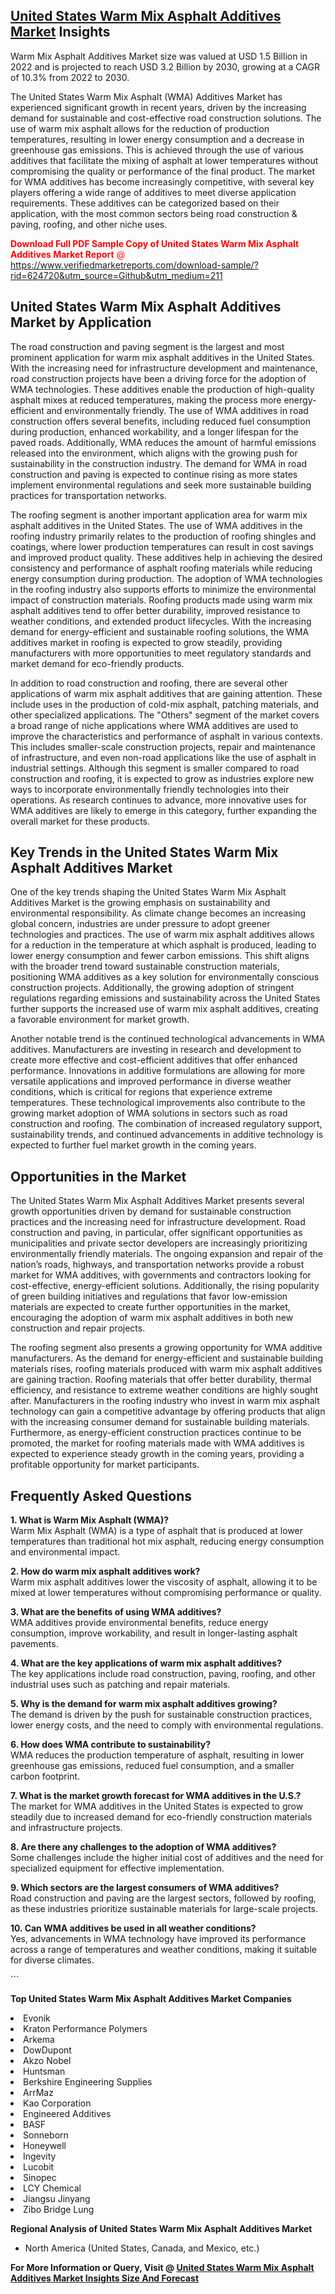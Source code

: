 <h2><a href="https://www.verifiedmarketreports.com/download-sample/?rid=624720&amp;utm_source=Github&amp;utm_medium=211" target="_blank">United States Warm Mix Asphalt Additives Market</a> Insights</h2><p>Warm Mix Asphalt Additives Market size was valued at USD 1.5 Billion in 2022 and is projected to reach USD 3.2 Billion by 2030, growing at a CAGR of 10.3% from 2022 to 2030.</p><p><p>The United States Warm Mix Asphalt (WMA) Additives Market has experienced significant growth in recent years, driven by the increasing demand for sustainable and cost-effective road construction solutions. The use of warm mix asphalt allows for the reduction of production temperatures, resulting in lower energy consumption and a decrease in greenhouse gas emissions. This is achieved through the use of various additives that facilitate the mixing of asphalt at lower temperatures without compromising the quality or performance of the final product. The market for WMA additives has become increasingly competitive, with several key players offering a wide range of additives to meet diverse application requirements. These additives can be categorized based on their application, with the most common sectors being road construction & paving, roofing, and other niche uses.</p><p><p><span class=""><span style="color: #ff0000;"><strong>Download Full PDF Sample Copy of United States Warm Mix Asphalt Additives Market Report</strong> @ </span><a href="https://www.verifiedmarketreports.com/download-sample/?rid=624720&amp;utm_source=Github&amp;utm_medium=211" target="_blank">https://www.verifiedmarketreports.com/download-sample/?rid=624720&amp;utm_source=Github&amp;utm_medium=211</a></span></p></p><h2>United States Warm Mix Asphalt Additives Market by Application</h2><p>The road construction and paving segment is the largest and most prominent application for warm mix asphalt additives in the United States. With the increasing need for infrastructure development and maintenance, road construction projects have been a driving force for the adoption of WMA technologies. These additives enable the production of high-quality asphalt mixes at reduced temperatures, making the process more energy-efficient and environmentally friendly. The use of WMA additives in road construction offers several benefits, including reduced fuel consumption during production, enhanced workability, and a longer lifespan for the paved roads. Additionally, WMA reduces the amount of harmful emissions released into the environment, which aligns with the growing push for sustainability in the construction industry. The demand for WMA in road construction and paving is expected to continue rising as more states implement environmental regulations and seek more sustainable building practices for transportation networks.</p><p>The roofing segment is another important application area for warm mix asphalt additives in the United States. The use of WMA additives in the roofing industry primarily relates to the production of roofing shingles and coatings, where lower production temperatures can result in cost savings and improved product quality. These additives help in achieving the desired consistency and performance of asphalt roofing materials while reducing energy consumption during production. The adoption of WMA technologies in the roofing industry also supports efforts to minimize the environmental impact of construction materials. Roofing products made using warm mix asphalt additives tend to offer better durability, improved resistance to weather conditions, and extended product lifecycles. With the increasing demand for energy-efficient and sustainable roofing solutions, the WMA additives market in roofing is expected to grow steadily, providing manufacturers with more opportunities to meet regulatory standards and market demand for eco-friendly products.</p><p>In addition to road construction and roofing, there are several other applications of warm mix asphalt additives that are gaining attention. These include uses in the production of cold-mix asphalt, patching materials, and other specialized applications. The "Others" segment of the market covers a broad range of niche applications where WMA additives are used to improve the characteristics and performance of asphalt in various contexts. This includes smaller-scale construction projects, repair and maintenance of infrastructure, and even non-road applications like the use of asphalt in industrial settings. Although this segment is smaller compared to road construction and roofing, it is expected to grow as industries explore new ways to incorporate environmentally friendly technologies into their operations. As research continues to advance, more innovative uses for WMA additives are likely to emerge in this category, further expanding the overall market for these products.</p><h2>Key Trends in the United States Warm Mix Asphalt Additives Market</h2><p>One of the key trends shaping the United States Warm Mix Asphalt Additives Market is the growing emphasis on sustainability and environmental responsibility. As climate change becomes an increasing global concern, industries are under pressure to adopt greener technologies and practices. The use of warm mix asphalt additives allows for a reduction in the temperature at which asphalt is produced, leading to lower energy consumption and fewer carbon emissions. This shift aligns with the broader trend toward sustainable construction materials, positioning WMA additives as a key solution for environmentally conscious construction projects. Additionally, the growing adoption of stringent regulations regarding emissions and sustainability across the United States further supports the increased use of warm mix asphalt additives, creating a favorable environment for market growth.</p><p>Another notable trend is the continued technological advancements in WMA additives. Manufacturers are investing in research and development to create more effective and cost-efficient additives that offer enhanced performance. Innovations in additive formulations are allowing for more versatile applications and improved performance in diverse weather conditions, which is critical for regions that experience extreme temperatures. These technological improvements also contribute to the growing market adoption of WMA solutions in sectors such as road construction and roofing. The combination of increased regulatory support, sustainability trends, and continued advancements in additive technology is expected to further fuel market growth in the coming years.</p><h2>Opportunities in the Market</h2><p>The United States Warm Mix Asphalt Additives Market presents several growth opportunities driven by demand for sustainable construction practices and the increasing need for infrastructure development. Road construction and paving, in particular, offer significant opportunities as municipalities and private sector developers are increasingly prioritizing environmentally friendly materials. The ongoing expansion and repair of the nation’s roads, highways, and transportation networks provide a robust market for WMA additives, with governments and contractors looking for cost-effective, energy-efficient solutions. Additionally, the rising popularity of green building initiatives and regulations that favor low-emission materials are expected to create further opportunities in the market, encouraging the adoption of warm mix asphalt additives in both new construction and repair projects.</p><p>The roofing segment also presents a growing opportunity for WMA additive manufacturers. As the demand for energy-efficient and sustainable building materials rises, roofing materials produced with warm mix asphalt additives are gaining traction. Roofing materials that offer better durability, thermal efficiency, and resistance to extreme weather conditions are highly sought after. Manufacturers in the roofing industry who invest in warm mix asphalt technology can gain a competitive advantage by offering products that align with the increasing consumer demand for sustainable building materials. Furthermore, as energy-efficient construction practices continue to be promoted, the market for roofing materials made with WMA additives is expected to experience steady growth in the coming years, providing a profitable opportunity for market participants.</p><h2>Frequently Asked Questions</h2><p><strong>1. What is Warm Mix Asphalt (WMA)?</strong><br> Warm Mix Asphalt (WMA) is a type of asphalt that is produced at lower temperatures than traditional hot mix asphalt, reducing energy consumption and environmental impact.</p><p><strong>2. How do warm mix asphalt additives work?</strong><br> Warm mix asphalt additives lower the viscosity of asphalt, allowing it to be mixed at lower temperatures without compromising performance or quality.</p><p><strong>3. What are the benefits of using WMA additives?</strong><br> WMA additives provide environmental benefits, reduce energy consumption, improve workability, and result in longer-lasting asphalt pavements.</p><p><strong>4. What are the key applications of warm mix asphalt additives?</strong><br> The key applications include road construction, paving, roofing, and other industrial uses such as patching and repair materials.</p><p><strong>5. Why is the demand for warm mix asphalt additives growing?</strong><br> The demand is driven by the push for sustainable construction practices, lower energy costs, and the need to comply with environmental regulations.</p><p><strong>6. How does WMA contribute to sustainability?</strong><br> WMA reduces the production temperature of asphalt, resulting in lower greenhouse gas emissions, reduced fuel consumption, and a smaller carbon footprint.</p><p><strong>7. What is the market growth forecast for WMA additives in the U.S.?</strong><br> The market for WMA additives in the United States is expected to grow steadily due to increased demand for eco-friendly construction materials and infrastructure projects.</p><p><strong>8. Are there any challenges to the adoption of WMA additives?</strong><br> Some challenges include the higher initial cost of additives and the need for specialized equipment for effective implementation.</p><p><strong>9. Which sectors are the largest consumers of WMA additives?</strong><br> Road construction and paving are the largest sectors, followed by roofing, as these industries prioritize sustainable materials for large-scale projects.</p><p><strong>10. Can WMA additives be used in all weather conditions?</strong><br> Yes, advancements in WMA technology have improved its performance across a range of temperatures and weather conditions, making it suitable for diverse climates.</p>```</p><p><strong>Top United States Warm Mix Asphalt Additives Market Companies</strong></p><div data-test-id=""><p><li>Evonik</li><li> Kraton Performance Polymers</li><li> Arkema</li><li> DowDupont</li><li> Akzo Nobel</li><li> Huntsman</li><li> Berkshire Engineering Supplies</li><li> ArrMaz</li><li> Kao Corporation</li><li> Engineered Additives</li><li> BASF</li><li> Sonneborn</li><li> Honeywell</li><li> Ingevity</li><li> Lucobit</li><li> Sinopec</li><li> LCY Chemical</li><li> Jiangsu Jinyang</li><li> Zibo Bridge Lung</li></p><div><strong>Regional Analysis of&nbsp;United States Warm Mix Asphalt Additives Market</strong></div><ul><li dir="ltr"><p dir="ltr">North America&nbsp;(United States, Canada, and Mexico, etc.)</p></li></ul><p><strong>For More Information or Query, Visit @&nbsp;</strong><strong><a href="https://www.verifiedmarketreports.com/product/warm-mix-asphalt-additives-market/?utm_source=Github&amp;utm_medium=211" target="_blank">United States Warm Mix Asphalt Additives Market Insights Size And Forecast</a></strong></p></div>
